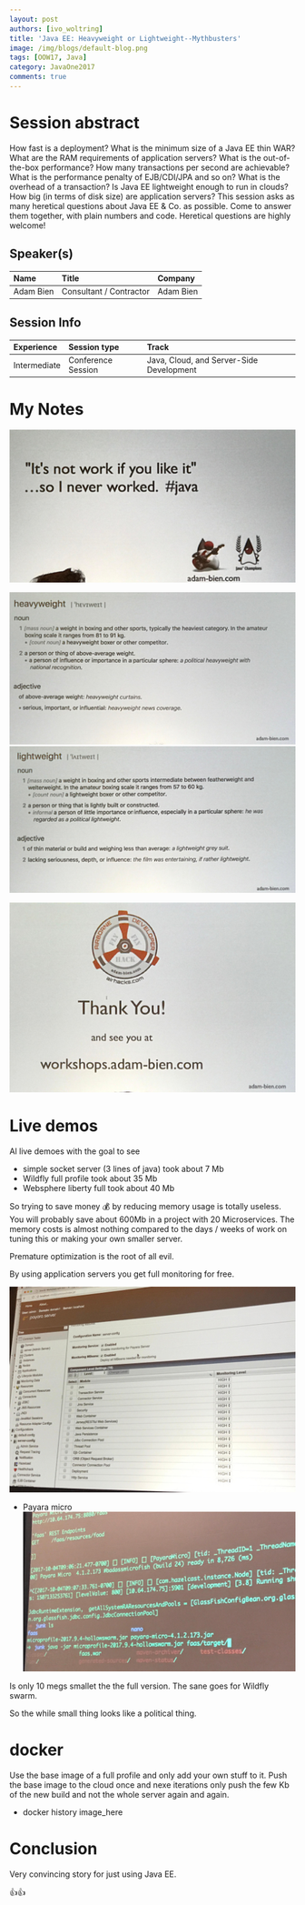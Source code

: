 ```yaml
---
layout: post
authors: [ivo_woltring]
title: 'Java EE: Heavyweight or Lightweight--Mythbusters'
image: /img/blogs/default-blog.png
tags: [OOW17, Java]
category: JavaOne2017
comments: true
---
```



# Session abstract

How fast is a deployment? What is the minimum size of a Java EE thin WAR? What are the RAM requirements of application servers? What is the out-of-the-box performance? How many transactions per second are achievable? What is the performance penalty of EJB/CDI/JPA and so on? What is the overhead of a transaction? Is Java EE lightweight enough to run in clouds? How big (in terms of disk size) are application servers? This session asks as many heretical questions about Java EE &amp; Co. as possible. Come to answer them together, with plain numbers and code. Heretical questions are highly welcome!
<!--more-->
## Speaker(s)

|Name|Title|Company|
|:---|:---|:---|
|Adam Bien|Consultant / Contractor|Adam Bien|


## Session Info

| Experience | Session type | Track  |
|:-----------|:-------------|:-------|
| Intermediate | Conference Session | Java, Cloud, and Server-Side Development |

# My Notes

![java-ee-heavyweight-or-lightweight--mythbusters](/img/blogs/2017/java-ee-heavyweight-or-lightweight--mythbusters/CON5578__java-ee-heavyweight-or-lightweight--mythbusters.jpg)

![java-ee-heavyweight-or-lightweight--mythbusters](/img/blogs/2017/java-ee-heavyweight-or-lightweight--mythbusters/CON5578__java-ee-heavyweight-or-lightweight--mythbusters_1.jpg)
![java-ee-heavyweight-or-lightweight--mythbusters](/img/blogs/2017/java-ee-heavyweight-or-lightweight--mythbusters/CON5578__java-ee-heavyweight-or-lightweight--mythbusters_2.jpg)

![java-ee-heavyweight-or-lightweight--mythbusters](/img/blogs/2017/java-ee-heavyweight-or-lightweight--mythbusters/CON5578__java-ee-heavyweight-or-lightweight--mythbusters_3.jpg)

# Live demos

Al live demoes with the goal to see

* simple socket server (3 lines of java) took about 7 Mb
* Wildfly full profile took about 35 Mb
* Websphere liberty full took about 40 Mb

So trying to save money 💰 by reducing memory usage is totally useless. You will probably save about 600Mb in a project with 20 Microservices. The memory costs is almost nothing compared to the days / weeks of work on tuning this or making your own smaller server. 

Premature optimization is the root of all evil. 

By using application servers you get full monitoring for free. 

![java-ee-heavyweight-or-lightweight--mythbusters](/img/blogs/2017/java-ee-heavyweight-or-lightweight--mythbusters/CON5578__java-ee-heavyweight-or-lightweight--mythbusters_4.jpg)

* Payara micro
![java-ee-heavyweight-or-lightweight--mythbusters](/img/blogs/2017/java-ee-heavyweight-or-lightweight--mythbusters/CON5578__java-ee-heavyweight-or-lightweight--mythbusters_5.jpg)

Is only 10 megs smallet the the full version.  The sane goes for Wildfly swarm. 

So the while small thing looks like a political thing. 

# docker

Use the base image of a full profile and only add your own stuff to it. Push the base image to the cloud once and nexe iterations only push the few Kb of the new build and not the whole server again and again. 

* docker history image_here

# Conclusion
Very convincing story for just using Java EE. 

👍👍
        
